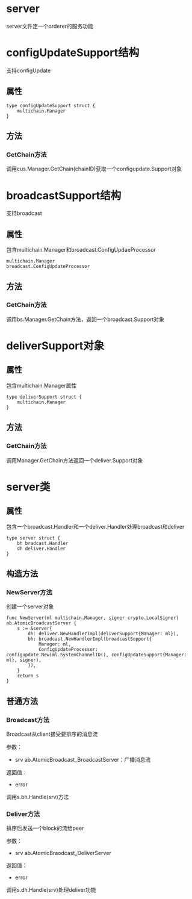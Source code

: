 server
===

server文件定一个orderer的服务功能

# configUpdateSupport结构

支持configUpdate

## 属性

```golang
type configUpdateSupport struct {
	multichain.Manager
}
```

## 方法

### GetChain方法

调用cus.Manager.GetChain(chainID)获取一个configupdate.Support对象

# broadcastSupport结构

支持broadcast

## 属性

包含multichain.Manager和broadcast.ConfigUpdaeProcessor

```golang
multichain.Manager
broadcast.ConfigUpdateProcessor
```

## 方法

### GetChain方法

调用bs.Manager.GetChain方法，返回一个broadcast.Support对象

# deliverSupport对象

## 属性

包含multichain.Manager属性

```golang
type deliverSupport struct {
	multichain.Manager
}
```

## 方法

### GetChain方法

调用Manager.GetChain方法返回一个deliver.Support对象

# server类

## 属性

包含一个broadcast.Handler和一个deliver.Handler处理broadcast和deliver

```golang
type server struct {
	bh bradcast.Handler
	dh deliver.Handler
}
```

## 构造方法

### NewServer方法

创建一个server对象

```golang
func NewServer(ml multichain.Manager, signer crypto.LocalSigner) ab.AtomicBroadcastServer {
	s := &server{
		dh: deliver.NewHandlerImpl(deliverSupport{Manager: ml}),
		bh: broadcast.NewHandlerImpl(broadcastSupport{
			Manager: ml,
			ConfigUpdateProcessor: configupdate.New(ml.SystemChannelID(), configUpdateSupport{Manager: ml}, signer),
		}),
	}
	return s
}
```

## 普通方法

### Broadcast方法

Broadcast从client接受要排序的消息流

参数：

- srv ab.AtomicBroadcast_BroadcastServer：广播消息流

返回值：

- error

调用s.bh.Handle(srv)方法

### Deliver方法

排序后发送一个block的流给peer

参数：

- srv ab.AtomicBraodcast_DeliverServer

返回值：

- error

调用s.dh.Handle(srv)处理deliver功能